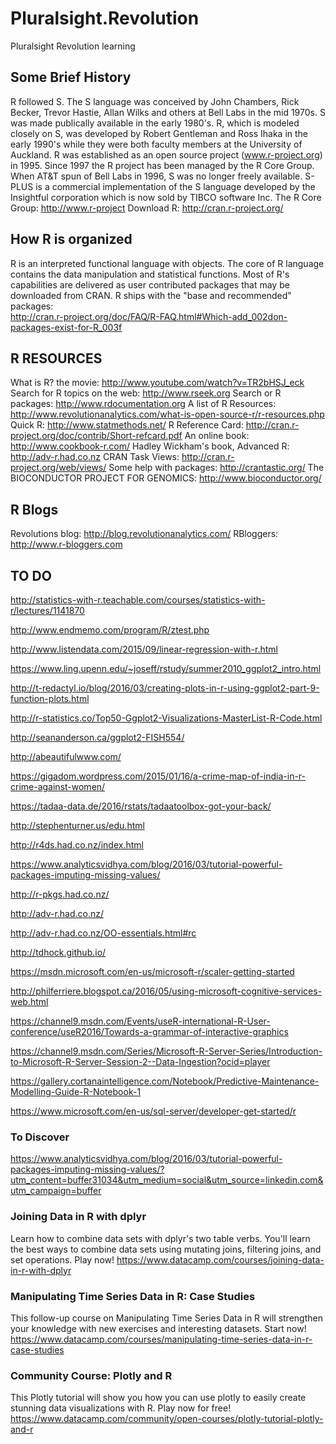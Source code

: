 # Pluralsight.Revolution
Pluralsight Revolution learning

## Some Brief History

R followed S. The S language was conceived by John Chambers, Rick Becker,
Trevor Hastie, Allan Wilks and others at Bell Labs in the mid 1970s. 
S was made publically available in the early 1980's. R, which is modeled closely on S,
was developed by Robert Gentleman and Ross Ihaka in the early 
1990's while they were both faculty members at the University of Auckland. 
R was established as an open source project (www.r-project.org) in 1995. 
Since 1997 the R project has been managed by the R Core Group. 
When AT&T spun of Bell Labs in 1996, S was no longer freely available. 
S-PLUS is a commercial implementation of the S language developed by the 
Insightful corporation which is now sold by TIBCO software Inc.
The R Core Group: http://www.r-project
Download R: http://cran.r-project.org/

## How R is organized

R is an interpreted functional language with objects. The core of R language contains the
data manipulation and statistical functions.
Most of R's capabilities are delivered as user contributed packages that may be downloaded from CRAN.
R ships with the "base and recommended" packages:   
http://cran.r-project.org/doc/FAQ/R-FAQ.html#Which-add_002don-packages-exist-for-R_003f

##  R RESOURCES

What is R? the movie: http://www.youtube.com/watch?v=TR2bHSJ_eck
Search for R topics on the web: http://www.rseek.org
Search or R packages: http://www.rdocumentation.org
A list of R Resources: http://www.revolutionanalytics.com/what-is-open-source-r/r-resources.php
Quick R: http://www.statmethods.net/
R Reference Card: http://cran.r-project.org/doc/contrib/Short-refcard.pdf
An online book: http://www.cookbook-r.com/
Hadley Wickham's book, Advanced R: http://adv-r.had.co.nz
CRAN Task Views: http://cran.r-project.org/web/views/
Some help with packages: http://crantastic.org/
The BIOCONDUCTOR PROJECT FOR GENOMICS: http://www.bioconductor.org/

## R Blogs

Revolutions blog: http://blog.revolutionanalytics.com/
RBloggers: http://www.r-bloggers.com

## TO DO

http://statistics-with-r.teachable.com/courses/statistics-with-r/lectures/1141870

http://www.endmemo.com/program/R/ztest.php

http://www.listendata.com/2015/09/linear-regression-with-r.html

https://www.ling.upenn.edu/~joseff/rstudy/summer2010_ggplot2_intro.html

http://t-redactyl.io/blog/2016/03/creating-plots-in-r-using-ggplot2-part-9-function-plots.html

http://r-statistics.co/Top50-Ggplot2-Visualizations-MasterList-R-Code.html

http://seananderson.ca/ggplot2-FISH554/

http://abeautifulwww.com/

https://gigadom.wordpress.com/2015/01/16/a-crime-map-of-india-in-r-crime-against-women/

https://tadaa-data.de/2016/rstats/tadaatoolbox-got-your-back/

http://stephenturner.us/edu.html

http://r4ds.had.co.nz/index.html

https://www.analyticsvidhya.com/blog/2016/03/tutorial-powerful-packages-imputing-missing-values/

http://r-pkgs.had.co.nz/

http://adv-r.had.co.nz/

http://adv-r.had.co.nz/OO-essentials.html#rc

http://tdhock.github.io/

https://msdn.microsoft.com/en-us/microsoft-r/scaler-getting-started

http://philferriere.blogspot.ca/2016/05/using-microsoft-cognitive-services-web.html

https://channel9.msdn.com/Events/useR-international-R-User-conference/useR2016/Towards-a-grammar-of-interactive-graphics

https://channel9.msdn.com/Series/Microsoft-R-Server-Series/Introduction-to-Microsoft-R-Server-Session-2--Data-Ingestion?ocid=player

https://gallery.cortanaintelligence.com/Notebook/Predictive-Maintenance-Modelling-Guide-R-Notebook-1

https://www.microsoft.com/en-us/sql-server/developer-get-started/r

### To Discover

https://www.analyticsvidhya.com/blog/2016/03/tutorial-powerful-packages-imputing-missing-values/?utm_content=buffer31034&utm_medium=social&utm_source=linkedin.com&utm_campaign=buffer

### Joining Data in R with dplyr

Learn how to combine data sets with dplyr's two table verbs. You'll learn the best ways to combine data sets using mutating joins, filtering joins, and set operations. Play now! 
https://www.datacamp.com/courses/joining-data-in-r-with-dplyr

### Manipulating Time Series Data in R: Case Studies

This follow-up course on Manipulating Time Series Data in R will strengthen your knowledge with new exercises and interesting datasets. Start now! https://www.datacamp.com/courses/manipulating-time-series-data-in-r-case-studies

### Community Course: Plotly and R

This Plotly tutorial will show you how you can use plotly to easily create stunning data visualizations with R. Play now for free! https://www.datacamp.com/community/open-courses/plotly-tutorial-plotly-and-r

